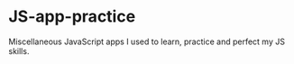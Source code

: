 # JS-app-practice
Miscellaneous JavaScript apps I used to learn, practice and perfect my JS skills.
